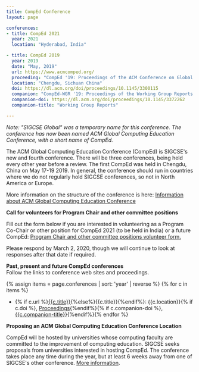 ```yaml
---
title: CompEd Conference
layout: page

conferences:
- title: CompEd 2021
  year: 2021
  location: "Hyderabad, India"

- title: CompEd 2019
  year: 2019
  date: "May, 2019"
  url: https://www.acmcomped.org/
  proceeding: "CompEd '19: Proceedings of the ACM Conference on Global Computing Education"
  location: "Chengdu, Sichuan China"
  doi: https://dl.acm.org/doi/proceedings/10.1145/3300115
  companion: "CompEd-WGR '19: Proceedings of the Working Group Reports on Global Computing Education"
  companion-doi: https://dl.acm.org/doi/proceedings/10.1145/3372262
  companion-title: "Working Group Reports"

---
```


*Note: "SIGCSE Global" was a temporary name for this conference. The conference has now been named ACM Global Computing Education Conference, with a short name of CompEd.*

The ACM Global Computing Education Conference (CompEd) is SIGCSE's new and fourth conference. There will be three conferences, being held every other year before a review. The first CompEd was held in Chengdu, China on May 17-19 2019. In general, the conference should run in countries where we do not regularly hold SIGCSE conferences, so not in North America or Europe.

<!-- The 2019 website is [here.](http://www.acmcomped.org/)
 -->
More information on the structure of the conference is here: [Information about ACM Global Computing Education Conference](https://docs.google.com/document/d/1kbI3dl3pcQxnlgFMHGmpbE0PN173WhaCZICmNw2EKME/edit?usp=sharing)

<!-- We are considering a site in India for the second CompEd in 2021. There is some flexibility on holding the conference at different times of the year, as long as it is not too close to one of our other conferences. The language of the conference will be English.
 -->
**Call for volunteers for Program Chair and other committee positions**

Fill out the form below if you are interested in volunteering as a Program Co-Chair or other position for CompEd 2021 (to be held in India) or a future CompEd: [Program Chair and other committee positions volunteer form.](https://forms.gle/JHJoaSsSUPEK9Lfj9)

Please respond by March 2, 2020, though we will continue to look at responses after that date if required.


**Past, present and future CompEd conferences**\
Follow the links to conference web sites and proceedings.

{% assign items = page.conferences | sort: 'year' | reverse %}
{% for c in items %}
- {% if c.url %}[{{c.title}}]({{c.url}}){%else%}{{c.title}}{%endif%}: {{c.location}}{% if c.doi %}, [Proceedings]({{c.doi}}){%endif%}{% if c.companion-doi %}, [{{c.companion-title}}]({{c.companion-doi}}){%endif%}{% endfor %}



**Proposing an ACM Global Computing Education Conference Location**

CompEd will be hosted by universities whose computing faculty are committed to the improvement of computing education. SIGCSE seeks proposals from universities interested in hosting CompEd. The conference takes place any time during the year, but at least 6 weeks away from one of SIGCSE's other conference. [More information](https://www.acmcomped.org/host/).

